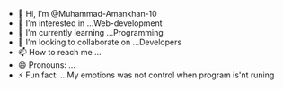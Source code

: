 - 👋 Hi, I’m @Muhammad-Amankhan-10
- 👀 I’m interested in ...Web-development 
- 🌱 I’m currently learning ...Programming
- 💞️ I’m looking to collaborate on ...Developers
- 📫 How to reach me ...
- 😄 Pronouns: ...
- ⚡ Fun fact: ...My emotions was not control when program is'nt runing

<!---
Muhammad-Amankhan-10/Muhammad-Amankhan-10 is a ✨ special ✨ repository because its `README.md` (this file) appears on your GitHub profile.
You can click the Preview link to take a look at your changes.
--->
